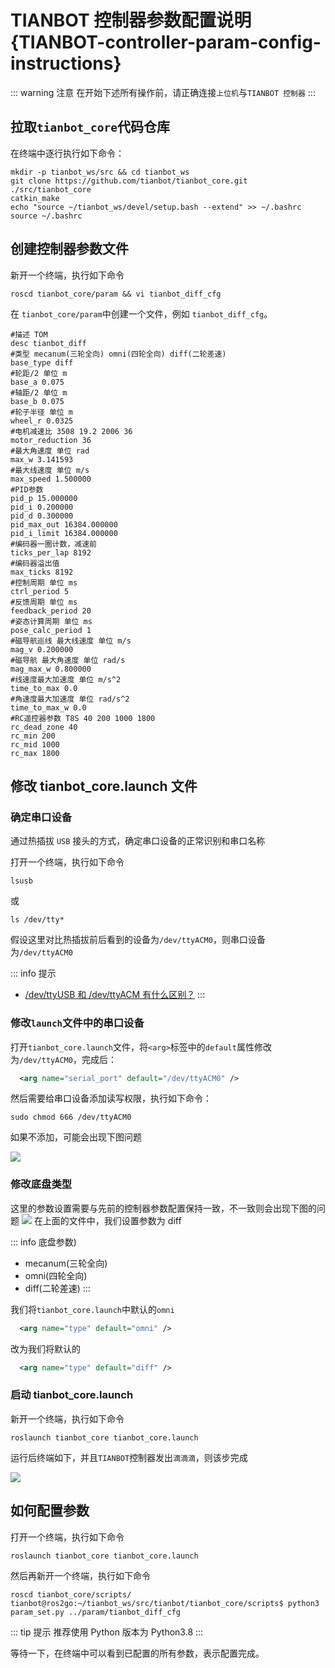 # TIANBOT 控制器参数配置说明 {TIANBOT-controller-param-config-instructions}


::: warning 注意
在开始下述所有操作前，请正确连接`上位机`与`TIANBOT 控制器`
:::

## 拉取`tianbot_core`代码仓库

在终端中逐行执行如下命令：
```shell
mkdir -p tianbot_ws/src && cd tianbot_ws
git clone https://github.com/tianbot/tianbot_core.git ./src/tianbot_core
catkin_make
echo "source ~/tianbot_ws/devel/setup.bash --extend" >> ~/.bashrc
source ~/.bashrc
```

## 创建控制器参数文件


新开一个终端，执行如下命令
```shell
roscd tianbot_core/param && vi tianbot_diff_cfg
```
在 `tianbot_core/param`中创建一个文件，例如 `tianbot_diff_cfg`。

```
#描述 TOM
desc tianbot_diff
#类型 mecanum(三轮全向) omni(四轮全向) diff(二轮差速)
base_type diff
#轮距/2 单位 m
base_a 0.075
#轴距/2 单位 m
base_b 0.075
#轮子半径 单位 m
wheel_r 0.0325
#电机减速比 3508 19.2 2006 36
motor_reduction 36
#最大角速度 单位 rad
max_w 3.141593
#最大线速度 单位 m/s
max_speed 1.500000
#PID参数
pid_p 15.000000
pid_i 0.200000
pid_d 0.300000
pid_max_out 16384.000000
pid_i_limit 16384.000000
#编码器一圈计数，减速前
ticks_per_lap 8192
#编码器溢出值
max_ticks 8192
#控制周期 单位 ms
ctrl_period 5
#反馈周期 单位 ms
feedback_period 20
#姿态计算周期 单位 ms
pose_calc_period 1
#磁导航巡线 最大线速度 单位 m/s
mag_v 0.200000
#磁导航 最大角速度 单位 rad/s
mag_max_w 0.800000
#线速度最大加速度 单位 m/s^2
time_to_max 0.0
#角速度最大加速度 单位 rad/s^2
time_to_max_w 0.0
#RC遥控器参数 T8S 40 200 1000 1800
rc_dead_zone 40
rc_min 200
rc_mid 1000
rc_max 1800
```

## 修改 tianbot_core.launch 文件

### 确定串口设备

通过热插拔 `USB` 接头的方式，确定串口设备的正常识别和串口名称

打开一个终端，执行如下命令
```shell
lsusb
```
或

```shell
ls /dev/tty*
```

假设这里对比热插拔前后看到的设备为`/dev/ttyACM0`，则串口设备为`/dev/ttyACM0`

::: info 提示
- [/dev/ttyUSB 和 /dev/ttyACM 有什么区别？](https://rfc1149.net/blog/2013/03/05/what-is-the-difference-between-devttyusbx-and-devttyacmx/)
:::

### 修改`launch`文件中的串口设备
打开`tianbot_core.launch`文件，将`<arg>`标签中的`default`属性修改为`/dev/ttyACM0`，完成后：
```xml
  <arg name="serial_port" default="/dev/ttyACM0" />
```

然后需要给串口设备添加读写权限，执行如下命令：
```shell
sudo chmod 666 /dev/ttyACM0
```

如果不添加，可能会出现下图问题

![](https://tianbot-pic.oss-cn-beijing.aliyuncs.com/tianbot-pic/Tianbot-Doc20240709111337.png)

### 修改底盘类型

这里的参数设置需要与先前的控制器参数配置保持一致，不一致则会出现下图的问题
![](https://tianbot-pic.oss-cn-beijing.aliyuncs.com/tianbot-pic/Tianbot-Doc20240709111041.png)
在上面的文件中，我们设置参数为 diff

::: info 底盘参数)
- mecanum(三轮全向) 
- omni(四轮全向) 
- diff(二轮差速)
:::

我们将`tianbot_core.launch`中默认的`omni`
```xml
  <arg name="type" default="omni" />
```
改为我们将默认的
```xml
  <arg name="type" default="diff" />
```

### 启动 tianbot_core.launch

新开一个终端，执行如下命令
```shell
roslaunch tianbot_core tianbot_core.launch
```
运行后终端如下，并且`TIANBOT`控制器发出`滴滴滴`，则该步完成

![](https://tianbot-pic.oss-cn-beijing.aliyuncs.com/tianbot-pic/Tianbot-Doc20240709111541.png)

## 如何配置参数

打开一个终端，执行如下命令
```shell
roslaunch tianbot_core tianbot_core.launch
```
然后再新开一个终端，执行如下命令
```shell
roscd tianbot_core/scripts/ 
tianbot@ros2go:~/tianbot_ws/src/tianbot/tianbot_core/scripts$ python3 param_set.py ../param/tianbot_diff_cfg
```

::: tip 提示
推荐使用 Python 版本为 Python3.8
:::

等待一下，在终端中可以看到已配置的所有参数，表示配置完成。